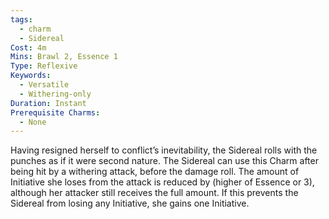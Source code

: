 ```yaml
---
tags:
  - charm
  - Sidereal
Cost: 4m
Mins: Brawl 2, Essence 1
Type: Reflexive
Keywords:
  - Versatile
  - Withering-only
Duration: Instant
Prerequisite Charms:
  - None
---
```

Having resigned herself to conflict’s inevitability, the Sidereal rolls with the punches as if it were second nature. The Sidereal can use this Charm after being hit by a withering attack, before the damage roll. The amount of Initiative she loses from the attack is reduced by (higher of Essence or 3), although her attacker still receives the full amount. If this prevents the Sidereal from losing any Initiative, she gains one Initiative.